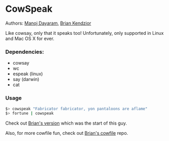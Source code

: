 CowSpeak
========

Authors: [Manoj Dayaram](https://github.com/mdayaram), [Brian Kendzior](https://github.com/bkendzior)

Like cowsay, only that it speaks too!  Unfortunately, only supported in Linux and Mac OS X for ever.

### Dependencies:
 * cowsay
 * wc
 * espeak (linux)
 * say (darwin)
 * cat

### Usage

``` bash
$> cowspeak "Fabricator fabricator, yon pantaloons are aflame" 
$> fortune | cowspeak
```

Check out [Brian's version](https://github.com/bkendzior/briangle-bashrc/blob/master/.bashrc#L86) which was the start of this guy.

Also, for more cowfile fun, check out [Brian's cowfile](https://github.com/bkendzior/cowfiles) repo.
